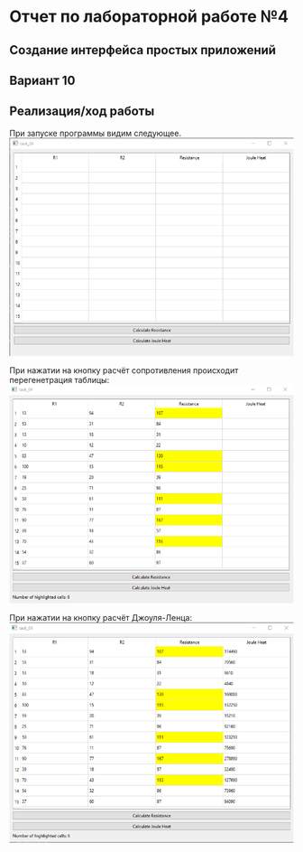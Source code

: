 # Отчет по лабораторной работе №4

## Создание интерфейса простых приложений

## Вариант 10

## Реализация/ход работы

При запуске программы видим следующее.
![image](./images/image1.png)

При нажатии на кнопку расчёт сопротивления происходит перегенетрация таблицы:
![image](./images/image2.png)

При нажатии на кнопку расчёт Джоуля-Ленца:
![image](./images/image3.png)

